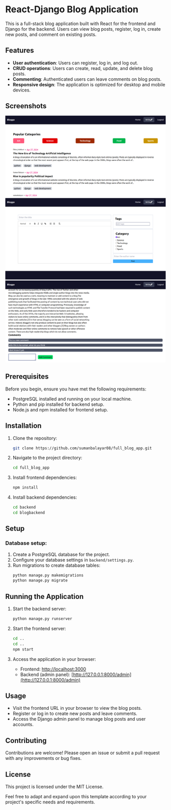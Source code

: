 # React-Django Blog Application

This is a full-stack blog application built with React for the frontend and Django for the backend. Users can view blog posts, register, log in, create new posts, and comment on existing posts.

## Features

- **User authentication**: Users can register, log in, and log out.
- **CRUD operations**: Users can create, read, update, and delete blog posts.
- **Commenting**: Authenticated users can leave comments on blog posts.
- **Responsive design**: The application is optimized for desktop and mobile devices.

## Screenshots
![Example Screenshot](public/one.png)
![Example Screenshot](public/two.png)
![Example Screenshot](public/three.png)


## Prerequisites

Before you begin, ensure you have met the following requirements:

- PostgreSQL installed and running on your local machine.
- Python and pip installed for backend setup.
- Node.js and npm installed for frontend setup.

## Installation

1. Clone the repository:
    ```bash
    git clone https://github.com/sumanbalayar08/full_blog_app.git
    ```

2. Navigate to the project directory:
    ```bash
    cd full_blog_app
    ```

3. Install frontend dependencies:
    ```bash
    npm install
    ```

4. Install backend dependencies:
    ```bash
    cd backend
    cd blogbackend
    ```

## Setup

### Database setup:

1. Create a PostgreSQL database for the project.
2. Configure your database settings in `backend/settings.py`.
3. Run migrations to create database tables:
    ```bash
    python manage.py makemigrations
    python manage.py migrate
    ```

## Running the Application

1. Start the backend server:
    ```bash
    python manage.py runserver
    ```

2. Start the frontend server:
    ```bash
    cd ..
    cd ..
    npm start
    ```

3. Access the application in your browser:
    - Frontend: [http://localhost:3000](http://localhost:3000)
    - Backend (admin panel): [http://127.0.0.1:8000/admin](http://127.0.0.1:8000/admin)

## Usage

- Visit the frontend URL in your browser to view the blog posts.
- Register or log in to create new posts and leave comments.
- Access the Django admin panel to manage blog posts and user accounts.

## Contributing

Contributions are welcome! Please open an issue or submit a pull request with any improvements or bug fixes.

## License

This project is licensed under the MIT License.

Feel free to adapt and expand upon this template according to your project's specific needs and requirements.
